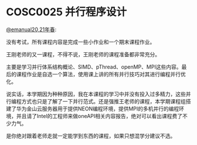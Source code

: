 
# COSC0025 并行程序设计

[@emanual20,21年春](github.com/Emanual20):

没有考试，所有课程内容是完成一些小作业和一个期末课程作业。

王刚老师的又一课程，不得不说，王刚老师的课程准备都非常充分。

主要是学习并行体系结构概论、SIMD、pThread、openMP、MPI这些内容。最后的课程作业是自选一个算法，使用课上讲的所有并行技巧对其进行编程并行优化。

说实话，本学期因为种种原因，我在本课程的学习中并没有投入过多精力，这些并行编程方式也只是了解了一下并行范式。还是强推王老师的课程，本学期课程组搭建了华为金山云服务器用于提供NEON编程环境，提供MPI的多机并行的编程环境，并且请了Intel的工程师来做oneAPI相关内容报告，绝对可以看出课程费了不少力气。

是你绝对跟着老师走就一定能学到东西的课程，如果只想混学分建议不选。
